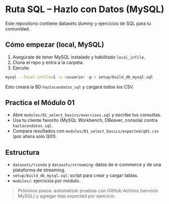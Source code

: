 # Ruta SQL – Hazlo con Datos (MySQL)
Este repositorio contiene datasets *dummy* y ejercicios de SQL para tu comunidad.

## Cómo empezar (local, MySQL)
1. Asegúrate de tener MySQL instalado y habilitado `local_infile`.
2. Clona el repo y entra a la carpeta.
3. Ejecuta:
```bash
mysql --local-infile=1 -u <usuario> -p < setup/build_db_mysql.sql
```
Esto creará la BD `hazlocondatos_sql` y cargará todos los CSV.

## Practica el Módulo 01
- Abre `modules/01_select_basics/exercises.sql` y escribe tus consultas.
- Usa tu cliente favorito (MySQL Workbench, DBeaver, consola) contra `hazlocondatos_sql`.
- Compara resultados con `modules/01_select_basics/expected/q01.csv` (por ahora solo Q01).

## Estructura
- `datasets/tienda` y `datasets/streaming`: datos de e-commerce y de una plataforma de streaming.
- `setup/build_db_mysql.sql`: script para crear y cargar tablas.
- `modules/`: ejercicios por módulo.

> Próximos pasos: automatizar pruebas con GitHub Actions (servicio MySQL) y agregar más expected por ejercicio.
